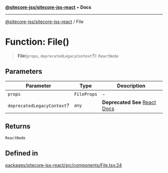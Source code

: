 [**@sitecore-jss/sitecore-jss-react**](../README.md) • **Docs**

***

[@sitecore-jss/sitecore-jss-react](../README.md) / File

# Function: File()

> **File**(`props`, `deprecatedLegacyContext`?): `ReactNode`

## Parameters

| Parameter | Type | Description |
| ------ | ------ | ------ |
| `props` | `FileProps` | - |
| `deprecatedLegacyContext`? | `any` | **Deprecated** **See** [React Docs](https://legacy.reactjs.org/docs/legacy-context.html#referencing-context-in-lifecycle-methods) |

## Returns

`ReactNode`

## Defined in

[packages/sitecore-jss-react/src/components/File.tsx:24](https://github.com/Sitecore/jss/blob/2c037b1db9e09367420bc13389995d0890265712/packages/sitecore-jss-react/src/components/File.tsx#L24)
